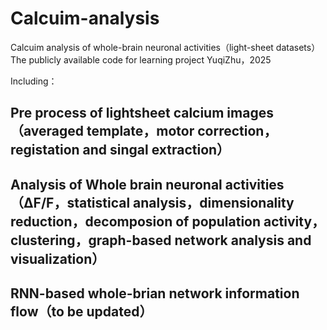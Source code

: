 # Calcuim-analysis
Calcuim analysis of whole-brain neuronal activities（light-sheet datasets）
The publicly available code for learning project
YuqiZhu，2025

Including：
## Pre process of lightsheet calcium images（averaged template，motor correction，registation and singal extraction）
## Analysis of Whole brain neuronal activities（ΔF/F，statistical analysis，dimensionality reduction，decomposion of population activity，clustering，graph-based network analysis and visualization）
## RNN-based whole-brian network information flow（to be updated）
